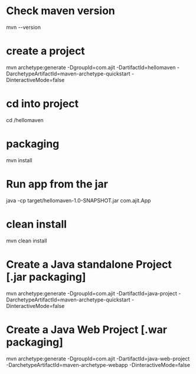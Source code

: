 # Check maven version 
mvn --version

# create a project 
mvn archetype:generate -DgroupId=com.ajit -DartifactId=hellomaven -DarchetypeArtifactId=maven-archetype-quickstart -DinteractiveMode=false               

# cd into project 
cd /hellomaven

# packaging 
mvn install 

# Run app from the jar 
java -cp target/hellomaven-1.0-SNAPSHOT.jar com.ajit.App    

# clean install 
mvn clean install 

# Create a Java standalone Project [.jar packaging]
mvn archetype:generate -DgroupId=com.ajit -DartifactId=java-project -DarchetypeArtifactId=maven-archetype-quickstart -DinteractiveMode=false
# Create a Java Web Project [.war packaging]
mvn archetype:generate -DgroupId=com.ajit -DartifactId=java-web-project -DarchetypeArtifactId=maven-archetype-webapp -DinteractiveMode=false